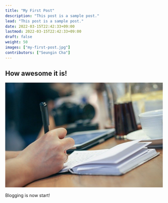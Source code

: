 ```yaml
---
title: "My First Post"
description: "This post is a sample post."
lead: "This post is a sample post."
date: 2022-03-15T22:42:33+09:00
lastmod: 2022-03-15T22:42:33+09:00
draft: false
weight: 50
images: ["my-first-post.jpg"]
contributors: ["Seungin Cha"]
---
```


## How awesome it is!

![Image](my-first-post.jpg "Analog style is better than digital!")

Blogging is now start!
